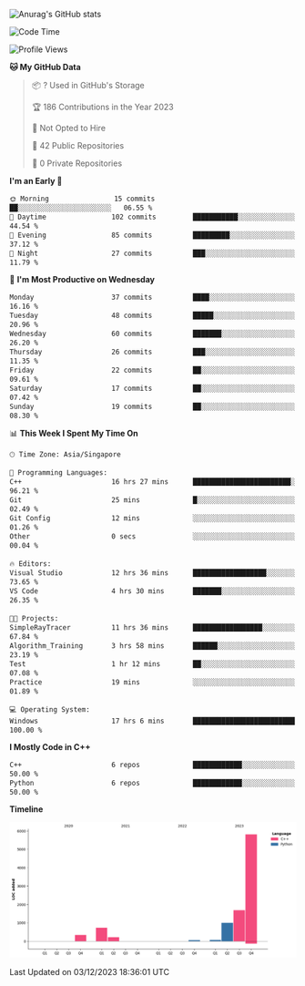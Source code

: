 ![Anurag's GitHub stats](https://github-readme-stats.vercel.app/api?username=OnePointFive99&show_icons=true&theme=transparent)

<!--START_SECTION:waka-->
![Code Time](http://img.shields.io/badge/Code%20Time-43%20hrs%2021%20mins-blue)

![Profile Views](http://img.shields.io/badge/Profile%20Views-0-blue)

**🐱 My GitHub Data** 

> 📦 ? Used in GitHub's Storage 
 > 
> 🏆 186 Contributions in the Year 2023
 > 
> 🚫 Not Opted to Hire
 > 
> 📜 42 Public Repositories 
 > 
> 🔑 0 Private Repositories 
 > 
**I'm an Early 🐤** 

```text
🌞 Morning                15 commits          ██░░░░░░░░░░░░░░░░░░░░░░░   06.55 % 
🌆 Daytime                102 commits         ███████████░░░░░░░░░░░░░░   44.54 % 
🌃 Evening                85 commits          █████████░░░░░░░░░░░░░░░░   37.12 % 
🌙 Night                  27 commits          ███░░░░░░░░░░░░░░░░░░░░░░   11.79 % 
```
📅 **I'm Most Productive on Wednesday** 

```text
Monday                   37 commits          ████░░░░░░░░░░░░░░░░░░░░░   16.16 % 
Tuesday                  48 commits          █████░░░░░░░░░░░░░░░░░░░░   20.96 % 
Wednesday                60 commits          ███████░░░░░░░░░░░░░░░░░░   26.20 % 
Thursday                 26 commits          ███░░░░░░░░░░░░░░░░░░░░░░   11.35 % 
Friday                   22 commits          ██░░░░░░░░░░░░░░░░░░░░░░░   09.61 % 
Saturday                 17 commits          ██░░░░░░░░░░░░░░░░░░░░░░░   07.42 % 
Sunday                   19 commits          ██░░░░░░░░░░░░░░░░░░░░░░░   08.30 % 
```


📊 **This Week I Spent My Time On** 

```text
🕑︎ Time Zone: Asia/Singapore

💬 Programming Languages: 
C++                      16 hrs 27 mins      ████████████████████████░   96.21 % 
Git                      25 mins             █░░░░░░░░░░░░░░░░░░░░░░░░   02.49 % 
Git Config               12 mins             ░░░░░░░░░░░░░░░░░░░░░░░░░   01.26 % 
Other                    0 secs              ░░░░░░░░░░░░░░░░░░░░░░░░░   00.04 % 

🔥 Editors: 
Visual Studio            12 hrs 36 mins      ██████████████████░░░░░░░   73.65 % 
VS Code                  4 hrs 30 mins       ███████░░░░░░░░░░░░░░░░░░   26.35 % 

🐱‍💻 Projects: 
SimpleRayTracer          11 hrs 36 mins      █████████████████░░░░░░░░   67.84 % 
Algorithm_Training       3 hrs 58 mins       ██████░░░░░░░░░░░░░░░░░░░   23.19 % 
Test                     1 hr 12 mins        ██░░░░░░░░░░░░░░░░░░░░░░░   07.08 % 
Practice                 19 mins             ░░░░░░░░░░░░░░░░░░░░░░░░░   01.89 % 

💻 Operating System: 
Windows                  17 hrs 6 mins       █████████████████████████   100.00 % 
```

**I Mostly Code in C++** 

```text
C++                      6 repos             ████████████░░░░░░░░░░░░░   50.00 % 
Python                   6 repos             ████████████░░░░░░░░░░░░░   50.00 % 
```



**Timeline**

![Lines of Code chart](https://raw.githubusercontent.com/OnePointFive99/OnePointFive99/main/assets/bar_graph.png)


 Last Updated on 03/12/2023 18:36:01 UTC
<!--END_SECTION:waka-->

  
